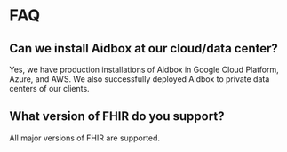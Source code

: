 # FAQ

## Can we install Aidbox at our cloud/data center?

Yes, we have production installations of Aidbox in Google Cloud Platform, Azure, and AWS. We also successfully deployed Aidbox to private data centers of our clients.

## What version of FHIR do you support?

All major versions of FHIR are supported.



